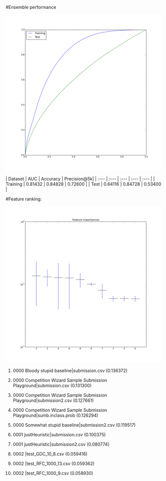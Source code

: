#Ensemble performance

![](roc_curves.png?raw=true)

| Dataset | AUC | Accuracy | Precision@5k|
| :--- | :--- | :--- | :--- | :--- |
| Training | 0.81432 | 0.84828 | 0.72600 |
| Test | 0.64116 | 0.84728 | 0.53400 |


#Feature ranking:

![](importances.png?raw=true)

1. 0000 Bloody stupid baseline|submission.csv (0.136372)

2. 0000 Competition Wizard Sample Submission Playground|submission.csv (0.131300)

3. 0000 Competition Wizard Sample Submission Playground|submission2.csv (0.127661)

4. 0000 Competition Wizard Sample Submission Playground|sumb.inclass.prob (0.126294)

5. 0000 Somewhat stupid baseline|submission2.csv (0.119517)

6. 0001 justHeuristic|submission.csv (0.100375)

7. 0001 justHeuristic|submission2.csv (0.080774)

8. 0002   |test_GDC_10_8.csv (0.059416)

9. 0002   |test_RFC_1000_13.csv (0.059362)

10. 0002   |test_RFC_1000_9.csv (0.058930)

